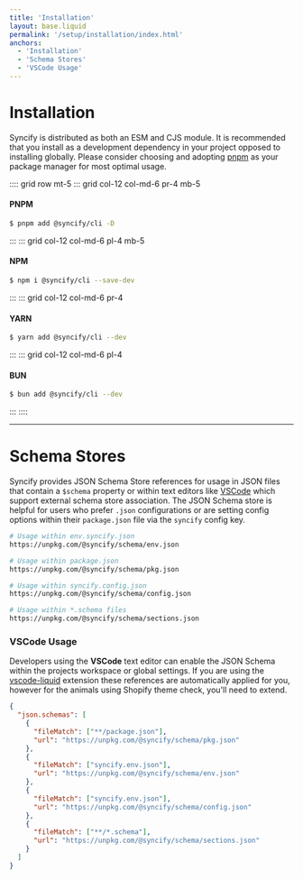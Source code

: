 ```yaml
---
title: 'Installation'
layout: base.liquid
permalink: '/setup/installation/index.html'
anchors:
  - 'Installation'
  - 'Schema Stores'
  - 'VSCode Usage'
---
```


# Installation

Syncify is distributed as both an ESM and CJS module. It is recommended that you install as a development dependency in your project opposed to installing globally. Please consider choosing and adopting [pnpm](https://pnpm.js.org/en/cli/install) as your package manager for most optimal usage.

:::: grid row mt-5
::: grid col-12 col-md-6 pr-4 mb-5

#### PNPM

```bash
$ pnpm add @syncify/cli -D
```

:::
::: grid col-12 col-md-6 pl-4 mb-5

#### NPM

```bash
$ npm i @syncify/cli --save-dev
```

:::
::: grid col-12 col-md-6 pr-4

#### YARN

```bash
$ yarn add @syncify/cli --dev
```

:::
::: grid col-12 col-md-6 pl-4

#### BUN

```bash
$ bun add @syncify/cli --dev
```

:::
::::

---

# Schema Stores

Syncify provides JSON Schema Store references for usage in JSON files that contain a `$schema` property or within text editors like [VSCode](https://code.visualstudio.com/) which support external schema store association. The JSON Schema store is helpful for users who prefer `.json` configurations or are setting config options within their `package.json` file via the `syncify` config key.

```bash
# Usage within env.syncify.json
https://unpkg.com/@syncify/schema/env.json

# Usage within package.json
https://unpkg.com/@syncify/schema/pkg.json

# Usage within syncify.config.json
https://unpkg.com/@syncify/schema/config.json

# Usage within *.schema files
https://unpkg.com/@syncify/schema/sections.json
```

### VSCode Usage

Developers using the **VSCode** text editor can enable the JSON Schema within the projects workspace or global settings. If you are using the [vscode-liquid](https://github.com/panoply/vscode-liquid) extension these references are automatically applied for you, however for the animals using Shopify theme check, you'll need to extend.

<!-- prettier-ignore -->
```json
{
  "json.schemas": [
    {
      "fileMatch": ["**/package.json"],
      "url": "https://unpkg.com/@syncify/schema/pkg.json"
    },
    {
      "fileMatch": ["syncify.env.json"],
      "url": "https://unpkg.com/@syncify/schema/env.json"
    },
    {
      "fileMatch": ["syncify.env.json"],
      "url": "https://unpkg.com/@syncify/schema/config.json"
    },
    {
      "fileMatch": ["**/*.schema"],
      "url": "https://unpkg.com/@syncify/schema/sections.json"
    }
  ]
}
```
